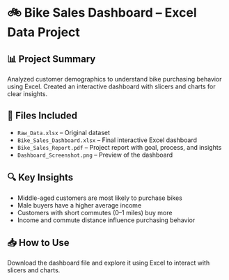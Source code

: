 # 🚲 Bike Sales Dashboard – Excel Data Project

## 📊 Project Summary
Analyzed customer demographics to understand bike purchasing behavior using Excel. Created an interactive dashboard with slicers and charts for clear insights.

## 📁 Files Included
- `Raw_Data.xlsx` – Original dataset
- `Bike_Sales_Dashboard.xlsx` – Final interactive Excel dashboard
- `Bike_Sales_Report.pdf` – Project report with goal, process, and insights
- `Dashboard_Screenshot.png` – Preview of the dashboard

## 🔍 Key Insights
- Middle-aged customers are most likely to purchase bikes
- Male buyers have a higher average income
- Customers with short commutes (0–1 miles) buy more
- Income and commute distance influence purchasing behavior

## 📥 How to Use
Download the dashboard file and explore it using Excel to interact with slicers and charts.
